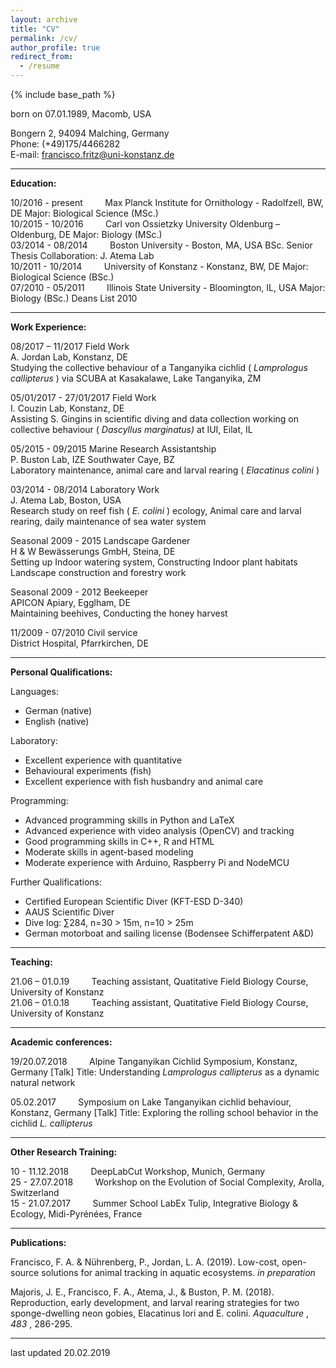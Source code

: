 ```yaml
---
layout: archive
title: "CV"
permalink: /cv/
author_profile: true
redirect_from:
  - /resume
---
```


{% include base_path %}

born on 07.01.1989, Macomb, USA

Bongern 2, 94094 Malching, Germany </br>
Phone: (+49)175/4466282 </br>
E-mail: francisco.fritz@uni-konstanz.de


---
**Education:**

10/2016 - present &nbsp; &nbsp; &nbsp; &nbsp; Max Planck Institute for Ornithology - Radolfzell, BW, DE
Major: Biological Science (MSc.) </br>
10/2015 - 10/2016 &nbsp; &nbsp; &nbsp; &nbsp; Carl von Ossietzky University Oldenburg – Oldenburg, DE
Major: Biology (MSc.) </br>
03/2014 - 08/2014 &nbsp; &nbsp; &nbsp; &nbsp; Boston University - Boston, MA, USA
BSc. Senior Thesis Collaboration: J. Atema Lab </br>
10/2011 - 10/2014 &nbsp; &nbsp; &nbsp; &nbsp; University of Konstanz - Konstanz, BW, DE
Major: Biological Science (BSc.) </br>
07/2010 - 05/2011 &nbsp; &nbsp; &nbsp; &nbsp; Illinois State University - Bloomington, IL, USA
Major: Biology (BSc.)
Deans List 2010

---
**Work Experience:**

08/2017 – 11/2017 Field Work </br>
A. Jordan Lab, Konstanz, DE </br>
Studying the collective behaviour of a Tanganyika cichlid ( _Lamprologus
callipterus_ ) via SCUBA at Kasakalawe, Lake Tanganyika, ZM

05/01/2017 - 27/01/2017 Field Work </br>
I. Couzin Lab, Konstanz, DE </br>
Assisting S. Gingins in scientific diving and data collection working
on collective behaviour ( _Dascyllus marginatus)_ at IUI, Eilat, IL

05/2015 - 09/2015 Marine Research Assistantship </br>
P. Buston Lab, IZE Southwater Caye, BZ </br>
Laboratory maintenance, animal care and larval rearing ( _Elacatinus colini_ )

03/2014 - 08/2014 Laboratory Work </br>
J. Atema Lab, Boston, USA </br>
Research study on reef fish ( _E. colini_ ) ecology, Animal care and larval
rearing, daily maintenance of sea water system

Seasonal 2009 - 2015 Landscape Gardener </br>
H & W Bewässerungs GmbH, Steina, DE </br>
Setting up Indoor watering system, Constructing Indoor plant habitats
Landscape construction and forestry work

Seasonal 2009 - 2012 Beekeeper </br>
APICON Apiary, Egglham, DE </br>
Maintaining beehives, Conducting the honey harvest

11/2009 - 07/2010 Civil service </br>
District Hospital, Pfarrkirchen, DE

---
**Personal Qualifications:**

Languages:
  - German (native)
  - English (native)

Laboratory:
  - Excellent experience with quantitative
  - Behavioural experiments (fish)
  - Excellent experience with fish husbandry and animal care

Programming:
  - Advanced programming skills in Python and LaTeX
  - Advanced experience with video analysis (OpenCV) and tracking
  - Good programming skills in C++, R and HTML
  - Moderate skills in agent-based modeling
  - Moderate experience with Arduino, Raspberry Pi and NodeMCU

Further Qualifications:
  - Certified European Scientific Diver (KFT-ESD D-340)
  - AAUS Scientific Diver
  - Dive log: ∑284, n=30 > 15m, n=10 > 25m
  - German motorboat and sailing license (Bodensee Schifferpatent A&D)

---
**Teaching:**

21.06 – 01.0.19  &nbsp; &nbsp; &nbsp; &nbsp; Teaching assistant, Quatitative Field Biology Course, University of Konstanz </br>
21.06 – 01.0.18  &nbsp; &nbsp; &nbsp; &nbsp; Teaching assistant, Quatitative Field Biology Course, University of Konstanz

---
**Academic conferences:**

19/20.07.2018  &nbsp; &nbsp; &nbsp; &nbsp; Alpine Tanganyikan Cichlid Symposium, Konstanz, Germany
[Talk] Title: Understanding _Lamprologus callipterus_ as a dynamic natural network

05.02.2017  &nbsp; &nbsp; &nbsp; &nbsp; Symposium on Lake Tanganyikan cichlid behaviour, Konstanz, Germany
[Talk] Title: Exploring the rolling school behavior in the cichlid _L. callipterus_

---
**Other Research Training:**

10 - 11.12.2018   &nbsp; &nbsp; &nbsp; &nbsp;  DeepLabCut Workshop, Munich, Germany </br>
25 - 27.07.2018   &nbsp; &nbsp; &nbsp; &nbsp;  Workshop on the Evolution of Social Complexity, Arolla, Switzerland </br>
15 - 21.07.2017   &nbsp; &nbsp; &nbsp; &nbsp;  Summer School LabEx Tulip, Integrative Biology & Ecology, Midi-Pyrénées, France

---
**Publications:**

Francisco, F. A. & Nührenberg, P., Jordan, L. A. (2019). Low-cost, open-source solutions for animal
tracking in aquatic ecosystems. _in preparation_

Majoris, J. E., Francisco, F. A., Atema, J., & Buston, P. M. (2018). Reproduction, early development, and
larval rearing strategies for two sponge-dwelling neon gobies, Elacatinus lori and E. colini. _Aquaculture_ ,
_483_ , 286-295.

---

last updated 20.02.2019

